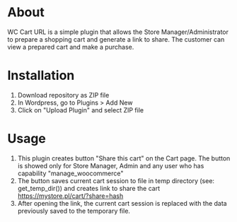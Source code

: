 # About

WC Cart URL is a simple plugin that allows the Store Manager/Administrator to prepare a shopping cart and generate a link to share. The customer can view a prepared cart and make a purchase.

# Installation

1. Download repository as ZIP file
2. In Wordpress, go to Plugins > Add New
3. Click on "Upload Plugin" and select ZIP file

# Usage

1. This plugin creates button "Share this cart" on the Cart page. The button is showed only for Store Manager, Admin and any user who has capability "manage_woocommerce"
2. The button saves current cart session to file in temp directory (see: get_temp_dir()) and creates link to share the cart https://mystore.pl/cart/?share=hash
3. After opening the link, the current cart session is replaced with the data previously saved to the temporary file.
